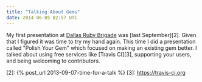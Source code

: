 ```yaml
---
title: "Talking About Gems"
date: 2014-06-05 02:57 UTC
---
```


My first presentation at [Dallas Ruby Brigade][1] was [last September][2].
Given that I figured it was time to try my hand again.
This time I did a presentation called "Polish Your Gem" which focused on making an existing gem better.
I talked about using free services like [Travis CI][3], supporting your users, and being welcoming to contributors.
<!--more-->

<script async class="speakerdeck-embed" data-id="5ead83f0cdcc01316bf61e853270e897" data-ratio="1.77777777777778" src="//speakerdeck.com/assets/embed.js"></script>

[1]: http://www.dallasrb.org
[2]: {% post_url 2013-09-07-time-for-a-talk %}
[3]: https://travis-ci.org
